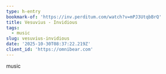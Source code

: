 ```yaml
---
type: h-entry
bookmark-of: 'https://inv.perditum.com/watch?v=mPJ3UtqbBrQ'
title: Vesuvius - Invidious
tags:
  - music
slug: vesuvius-invidious
date: '2025-10-30T08:37:22.219Z'
client_id: 'https://omnibear.com'
---
```

music
